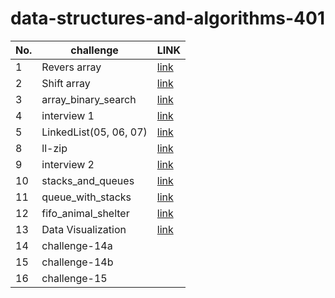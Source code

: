 # data-structures-and-algorithms-401

| No.   |    challenge    |LINK |
|  ---  |       ---       | --- |
| 1     |  Revers array   |  [link](https://github.com/baselatalla/data-structures-and-algorithms-401/blob/main/array_reverse/README.md)        |
| 2     |   Shift array   |  [link](https://github.com/baselatalla/data-structures-and-algorithms-401/blob/main/array_shift/array_shift.md)      |
| 3     |   array_binary_search  |   [link](https://github.com/baselatalla/data-structures-and-algorithms-401/blob/main/array_binary_search/array_binary_search.md)   |
| 4     |  interview  1   |   [link](https://docs.google.com/spreadsheets/d/1m1fUckd_rjXtIc-50U2ozWW3ov9zcRr19XEaVD6dhPo/edit#gid=1807550832)   |
| 5     |  LinkedList(05, 06, 07)  |   [link](https://github.com/baselatalla/data-structures-and-algorithms-401/blob/main/linked_list/README.md)   |
| 8     |  ll-zip       |  [link](https://github.com/baselatalla/data-structures-and-algorithms-401/blob/ll-zip/challenges/ll_zip/README.md)   |
| 9     |   interview  2   |  [link](https://docs.google.com/spreadsheets/d/16dNTqJcvFSdjP1Sz0ZIHkIfkiiMx5Qp7prnRd87vr_Q/edit?usp=sharing)  |   
| 10    |  stacks_and_queues  |  [link](https://github.com/baselatalla/data-structures-and-algorithms-401/tree/stack-and-queue/Data_Structures/stacks_and_queues#readme)   |
| 11    |  queue_with_stacks   |   [link](https://github.com/baselatalla/data-structures-and-algorithms-401/blob/queue-with-stacks/challenges/queue_with_stacks/README.md)  |
| 12    |  fifo_animal_shelter  |   [link](https://github.com/baselatalla/data-structures-and-algorithms-401/tree/main/challenges/fifo_animal_shelter)  |  
| 13    |  Data Visualization   |    [link](https://github.com/baselatalla/data-structures-and-algorithms-401/blob/main/challenges/multi_bracket_validation/README.md) |
| 14    |  challenge-14a  |     |
| 15    |  challenge-14b  |     |  
| 16    |  challenge-15   |     |  
